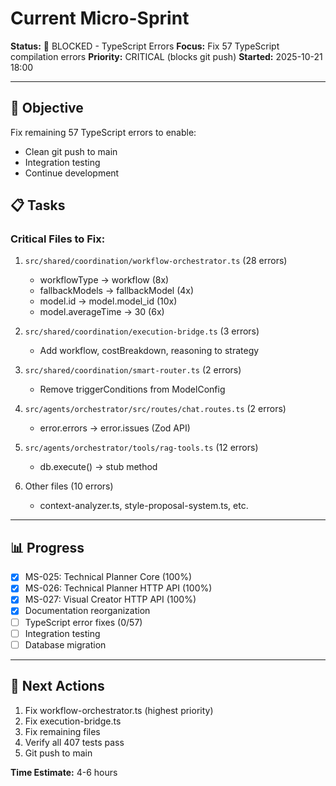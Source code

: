 # Current Micro-Sprint

**Status:** 🔴 BLOCKED - TypeScript Errors
**Focus:** Fix 57 TypeScript compilation errors
**Priority:** CRITICAL (blocks git push)
**Started:** 2025-10-21 18:00

---

## 🎯 Objective

Fix remaining 57 TypeScript errors to enable:
- Clean git push to main
- Integration testing
- Continue development

## 📋 Tasks

### Critical Files to Fix:
1. `src/shared/coordination/workflow-orchestrator.ts` (28 errors)
   - workflowType → workflow (8x)
   - fallbackModels → fallbackModel (4x)
   - model.id → model.model_id (10x)
   - model.averageTime → 30 (6x)

2. `src/shared/coordination/execution-bridge.ts` (3 errors)
   - Add workflow, costBreakdown, reasoning to strategy

3. `src/shared/coordination/smart-router.ts` (2 errors)
   - Remove triggerConditions from ModelConfig

4. `src/agents/orchestrator/src/routes/chat.routes.ts` (2 errors)
   - error.errors → error.issues (Zod API)

5. `src/agents/orchestrator/tools/rag-tools.ts` (12 errors)
   - db.execute() → stub method

6. Other files (10 errors)
   - context-analyzer.ts, style-proposal-system.ts, etc.

---

## 📊 Progress

- [x] MS-025: Technical Planner Core (100%)
- [x] MS-026: Technical Planner HTTP API (100%)
- [x] MS-027: Visual Creator HTTP API (100%)
- [x] Documentation reorganization
- [ ] TypeScript error fixes (0/57)
- [ ] Integration testing
- [ ] Database migration

---

## 🚀 Next Actions

1. Fix workflow-orchestrator.ts (highest priority)
2. Fix execution-bridge.ts
3. Fix remaining files
4. Verify all 407 tests pass
5. Git push to main

**Time Estimate:** 4-6 hours
